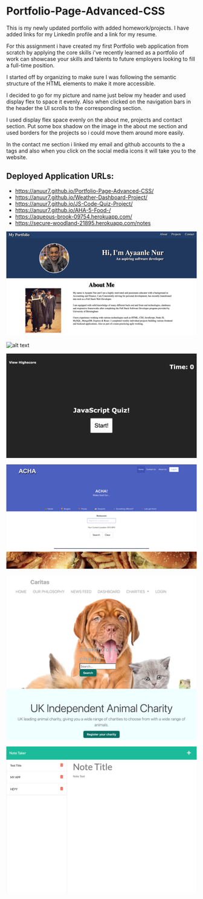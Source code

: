 # Portfolio-Page-Advanced-CSS

This is my newly updated portfolio with added homework/projects. I have added links for my LinkedIn profile and a link for my resume.

For this assignment i have created my first Portfolio web application from scratch by applying the core skills i've recently learned as a portfolio of work can showcase your skills and talents to future employers looking to fill a full-time position.

I started off by organizing to make sure I was following the semantic structure of the HTML elements to make it more accessible. 

I decided to go for my picture and name just below my header and used display flex to space it evenly. Also when clicked on the navigation bars in the header the UI scrolls to the corresponding section.

I used display flex space evenly on the about me, projects and contact section. Put some box shadow on the image in the about me section and used borders for the projects so i could move them around more easily.

In the contact me section i linked my email and github accounts to the a tags and also when you click on the social media icons it will take you to the website.



## Deployed Application URLs: 
- https://anuur7.github.io/Portfolio-Page-Advanced-CSS/
- https://anuur7.github.io/Weather-Dashboard-Project/
- https://anuur7.github.io/JS-Code-Quiz-Project/
- https://anuur7.github.io/AHA-5-Food-/
- https://aqueous-brook-09754.herokuapp.com/
- https://secure-woodland-21895.herokuapp.com/notes



![alt text](images/portfolio.png)

![alt text](images/weatherapp.png)

![alt text](images/quiz.png)

![alt text](images/Project1.png)

![alt text](images/project2.png)

![alt text](images/notes.png)
 